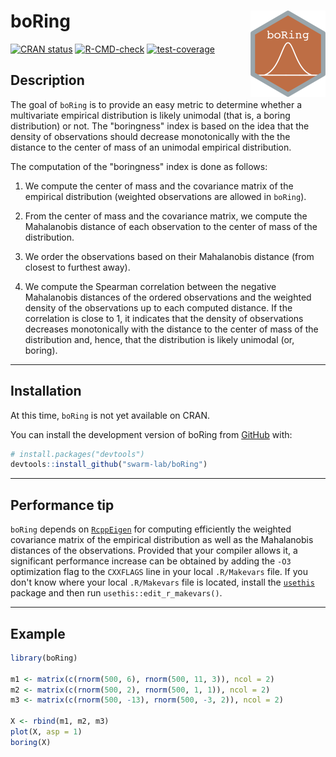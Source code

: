 
# boRing <a href="https://swarm-lab.github.io/boRing/"><img src="man/figures/logo.png" align="right" height="138" alt="boRing website" /></a>

<!-- badges: start -->
[![CRAN status](https://www.r-pkg.org/badges/version/boRing)](https://CRAN.R-project.org/package=boRing)
[![R-CMD-check](https://github.com/swarm-lab/boRing/actions/workflows/R-CMD-check.yaml/badge.svg)](https://github.com/swarm-lab/boRing/actions/workflows/R-CMD-check.yaml)
[![test-coverage](https://github.com/swarm-lab/boRing/actions/workflows/test-coverage.yaml/badge.svg)](https://github.com/swarm-lab/boRing/actions/workflows/test-coverage.yaml)
<!-- badges: end -->

## Description

The goal of `boRing` is to provide an easy metric to determine whether a 
multivariate empirical distribution is likely unimodal (that is, a boring 
distribution) or not. The "boringness" index is based on the idea that the 
density of observations should decrease monotonically with the the distance to 
the center of mass of an unimodal empirical distribution.

The computation of the "boringness" index is done as follows: 

1. We compute the center of mass and the covariance matrix of the empirical 
distribution (weighted observations are allowed in `boRing`).

2. From the center of mass and the covariance matrix, we compute the Mahalanobis
distance of each observation to the center of mass of the distribution.

3. We order the observations based on their Mahalanobis distance (from closest
to furthest away).

4. We compute the Spearman correlation between the negative Mahalanobis 
distances of the ordered observations and the weighted density of the 
observations up to each computed distance. If the correlation is close to 1, it 
indicates that the density of observations decreases monotonically with the 
distance to the center of mass of the distribution and, hence, that the 
distribution is likely unimodal (or, boring). 

---

## Installation

At this time, `boRing` is not yet available on CRAN. 

You can install the development version of boRing from 
[GitHub](https://github.com/) with:

``` r
# install.packages("devtools")
devtools::install_github("swarm-lab/boRing")
```

---

## Performance tip

`boRing` depends on [`RcppEigen`](https://github.com/RcppCore/RcppEigen) for 
computing efficiently the weighted covariance matrix of the empirical 
distribution as well as the Mahalanobis distances of the observations. Provided
that your compiler allows it, a significant performance increase can be obtained
by adding the `-O3` optimization flag to the `CXXFLAGS` line in your local
`.R/Makevars` file. If you don't know where your local `.R/Makevars` file is 
located, install the [`usethis`](https://usethis.r-lib.org/) package and then 
run `usethis::edit_r_makevars()`.

---

## Example

``` r
library(boRing)

m1 <- matrix(c(rnorm(500, 6), rnorm(500, 11, 3)), ncol = 2)
m2 <- matrix(c(rnorm(500, 2), rnorm(500, 1, 1)), ncol = 2)
m3 <- matrix(c(rnorm(500, -13), rnorm(500, -3, 2)), ncol = 2)

X <- rbind(m1, m2, m3)
plot(X, asp = 1)
boring(X)
```
